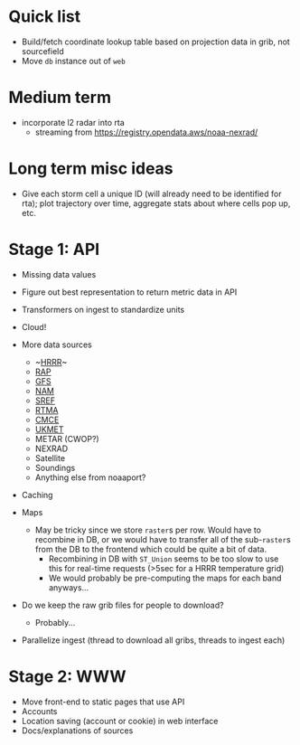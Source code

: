 # Quick list
* Build/fetch coordinate lookup table based on projection data in grib, not sourcefield
* Move `db` instance out of `web`

# Medium term
* incorporate l2 radar into rta
    * streaming from https://registry.opendata.aws/noaa-nexrad/

# Long term misc ideas
* Give each storm cell a unique ID (will already need to be identified for rta); plot trajectory over time, aggregate stats about where cells pop up, etc.

# Stage 1: API
* Missing data values
* Figure out best representation to return metric data in API
* Transformers on ingest to standardize units
* Cloud!
* More data sources
    * ~[HRRR](http://www.nco.ncep.noaa.gov/pmb/products/hrrr/)~
    * [RAP](http://www.nco.ncep.noaa.gov/pmb/products/rap/)
    * [GFS](http://www.nco.ncep.noaa.gov/pmb/products/gfs/)
    * [NAM](http://www.nco.ncep.noaa.gov/pmb/products/nam/)
    * [SREF](http://www.nco.ncep.noaa.gov/pmb/products/sref/)
    * [RTMA](http://www.nco.ncep.noaa.gov/pmb/products/rtma/)
    * [CMCE](http://www.nco.ncep.noaa.gov/pmb/products/cmcens/)
    * [UKMET](http://www.nco.ncep.noaa.gov/pmb/products/ukmet/)
    * METAR (CWOP?)
    * NEXRAD
    * Satellite
    * Soundings
    * Anything else from noaaport?

* Caching
* Maps
    * May be tricky since we store `raster`s per row. Would have to recombine in DB, or we would have to transfer all of the sub-`raster`s from the DB to the frontend which could be quite a bit of data.
        * Recombining in DB with `ST_Union` seems to be too slow to use this for real-time requests (>5sec for a HRRR temperature grid)
        * We would probably be pre-computing the maps for each band anyways...
* Do we keep the raw grib files for people to download?
    * Probably...
* Parallelize ingest (thread to download all gribs, threads to ingest each)

# Stage 2: WWW
* Move front-end to static pages that use API
* Accounts
* Location saving (account or cookie) in web interface
* Docs/explanations of sources
